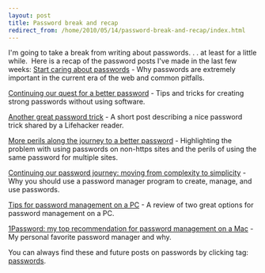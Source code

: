 ```yaml
---
layout: post
title: Password break and recap
redirect_from: /home/2010/05/14/password-break-and-recap/index.html
---
```

<p>I'm going to take a break from writing about passwords. . . at least for a little while.  Here is a recap of the password posts I've made in the last few weeks:
<a href="http://www.practicallyefficient.com/2010/04/01/start-caring-about-passwords/">Start caring about passwords</a> - Why passwords are extremely important in the current era of the web and common pitfalls.</p>
<p><a href="http://www.practicallyefficient.com/2010/04/06/continuing-our-search-for-a-better-password-part-2/">Continuing our quest for a better password</a> - Tips and tricks for creating strong passwords without using software.</p>
<p><a href="http://www.practicallyefficient.com/2010/04/17/another-great-password-trick/">Another great password trick</a> - A short post describing a nice password trick shared by a Lifehacker reader.</p>
<p><a href="http://www.practicallyefficient.com/2010/04/19/more-password-perils-along-the-journey-to-a-better-password/">More perils along the journey to a better password</a> - Highlighting the problem with using passwords on non-https sites and the perils of using the same password for multiple sites.</p>
<p><a href="http://www.practicallyefficient.com/2010/04/27/continuing-our-password-journey-moving-from-complexity-to-simplicity/">Continuing our password journey: moving from complexity to simplicity</a> - Why you should use a password manager program to create, manage, and use passwords.</p>
<p><a href="http://www.practicallyefficient.com/2010/05/03/tips-for-password-management-on-a-pc/">Tips for password management on a PC</a> - A review of two great options for password management on a PC.</p>
<p><a href="http://www.practicallyefficient.com/2010/05/10/1password-my-top-recommendation-for-password-management-and-online-security/">1Password: my top recommendation for password management on a Mac</a> - My personal favorite password manager and why.</p>
<p>You can always find these and future posts on passwords by clicking tag: <a href="http://www.practicallyefficient.com/tag/passwords/">passwords</a>.</p>
